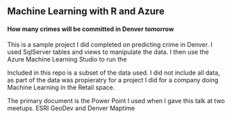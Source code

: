 ## Machine Learning with R and Azure

#### **How many crimes will be committed in Denver tomorrow**

This is a sample project I did completed on predicting crime in Denver. I used SqlServer tables and views to manipulate the data.
I then use the Azure Machine Learning Studio to run the 

Included in this repo is a subset of the data used. I did not include all data, as part of the data was propieratry for a project I did for a company doing Machine Learning in the Retail space.

The primary document is the Power Point I used when I gave this talk at two meetups. ESRI GeoDev and Denver Maptime


